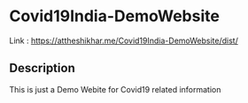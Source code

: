 # Covid19India-DemoWebsite
Link : https://attheshikhar.me/Covid19India-DemoWebsite/dist/

## Description
This is just a Demo Webite for Covid19 related information
